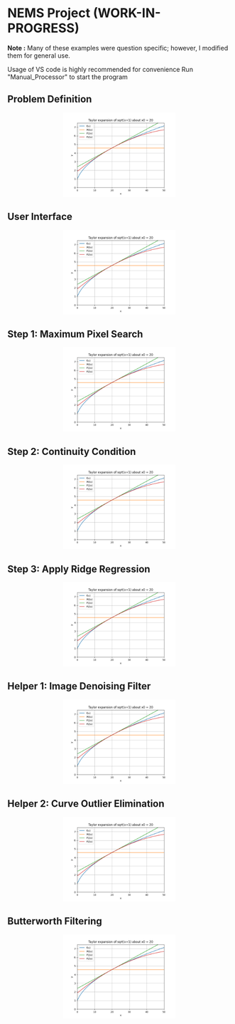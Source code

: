 # NEMS Project (WORK-IN-PROGRESS)

**Note :** Many of these examples were question specific; however, I modified them for general use.

Usage of VS code is highly recommended for convenience
Run "Manual_Processor" to start the program

## Problem Definition

<p align="center">
  <img width=50% height=50% src="https://github.com/soly33tworks/ME-PHYS_Undergraduate_Courses/blob/main/ME361-Numerical_Methods_4_Engineers/assets/HW1%20fig%202.png?raw=true">
</p>


## User Interface

<p align="center">
  <img width=50% height=50% src="https://github.com/soly33tworks/ME-PHYS_Undergraduate_Courses/blob/main/ME361-Numerical_Methods_4_Engineers/assets/HW1%20fig%202.png?raw=true">
</p>

## Step 1: Maximum Pixel Search

<p align="center">
  <img width=50% height=50% src="https://github.com/soly33tworks/ME-PHYS_Undergraduate_Courses/blob/main/ME361-Numerical_Methods_4_Engineers/assets/HW1%20fig%202.png?raw=true">
</p>

## Step 2: Continuity Condition

<p align="center">
  <img width=50% height=50% src="https://github.com/soly33tworks/ME-PHYS_Undergraduate_Courses/blob/main/ME361-Numerical_Methods_4_Engineers/assets/HW1%20fig%202.png?raw=true">
</p>

## Step 3: Apply Ridge Regression

<p align="center">
  <img width=50% height=50% src="https://github.com/soly33tworks/ME-PHYS_Undergraduate_Courses/blob/main/ME361-Numerical_Methods_4_Engineers/assets/HW1%20fig%202.png?raw=true">
</p>

## Helper 1: Image Denoising Filter  

<p align="center">
  <img width=50% height=50% src="https://github.com/soly33tworks/ME-PHYS_Undergraduate_Courses/blob/main/ME361-Numerical_Methods_4_Engineers/assets/HW1%20fig%202.png?raw=true">
</p>

## Helper 2: Curve Outlier Elimination  

<p align="center">
  <img width=50% height=50% src="https://github.com/soly33tworks/ME-PHYS_Undergraduate_Courses/blob/main/ME361-Numerical_Methods_4_Engineers/assets/HW1%20fig%202.png?raw=true">
</p>

## Butterworth Filtering

<p align="center">
  <img width=50% height=50% src="https://github.com/soly33tworks/ME-PHYS_Undergraduate_Courses/blob/main/ME361-Numerical_Methods_4_Engineers/assets/HW1%20fig%202.png?raw=true">
</p>
